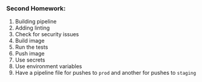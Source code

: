 ### Second Homework:
1. Building pipeline
2. Adding linting
3. Check for security issues
4. Build image
4. Run the tests
5. Push image
6. Use secrets
7. Use environment variables
8. Have a pipeline file for pushes to `prod` and another for pushes to `staging`